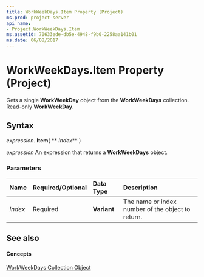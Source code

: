 ```yaml
---
title: WorkWeekDays.Item Property (Project)
ms.prod: project-server
api_name:
- Project.WorkWeekDays.Item
ms.assetid: 70633ede-db5e-4948-f9b0-2258aa141b01
ms.date: 06/08/2017
---
```



# WorkWeekDays.Item Property (Project)

Gets a single **WorkWeekDay** object from the **WorkWeekDays** collection. Read-only **WorkWeekDay**.


## Syntax

 _expression_. **Item**( ** _Index_** )

 _expression_ An expression that returns a **WorkWeekDays** object.


### Parameters



|**Name**|**Required/Optional**|**Data Type**|**Description**|
|:-----|:-----|:-----|:-----|
| _Index_|Required|**Variant**|The name or index number of the object to return.|

## See also


#### Concepts


[WorkWeekDays Collection Object](workweekdays-object-project.md)
